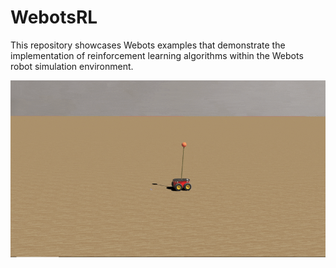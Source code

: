 # WebotsRL
This repository showcases Webots examples that demonstrate the implementation of reinforcement learning algorithms within the Webots robot simulation environment.




![plot](./CartPole.gif)
